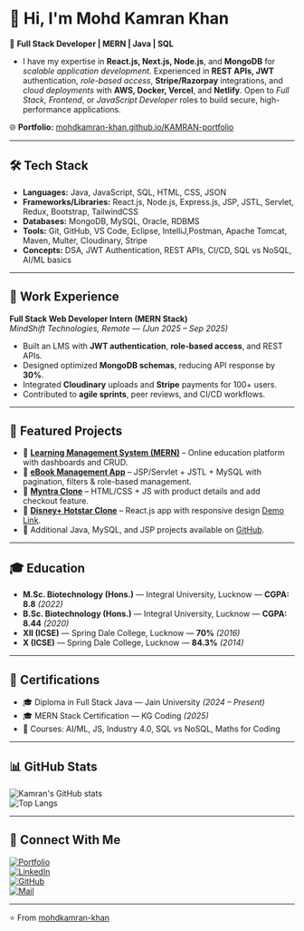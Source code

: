 # 👋 Hi, I'm Mohd Kamran Khan  

🚀 **Full Stack Developer | MERN | Java | SQL**  

- I have my expertise in **React.js, Next.js, Node.js**, and **MongoDB** for *scalable application development*. Experienced in **REST APIs, JWT** authentication, *role-based access*, **Stripe/Razorpay** integrations, and *cloud deployments* with **AWS, Docker, Vercel**, and **Netlify**. Open to *Full Stack, Frontend*, or *JavaScript Developer* roles to build secure, high-performance applications.

🌐 **Portfolio:** [mohdkamran-khan.github.io/KAMRAN-portfolio](https://mohdkamran-khan.github.io/KAMRAN-portfolio/)  

---

## 🛠️ Tech Stack  

- **Languages:** Java, JavaScript, SQL, HTML, CSS, JSON  
- **Frameworks/Libraries:** React.js, Node.js, Express.js, JSP, JSTL, Servlet, Redux, Bootstrap, TailwindCSS
- **Databases:** MongoDB, MySQL, Oracle, RDBMS  
- **Tools:** Git, GitHub, VS Code, Eclipse, IntelliJ,Postman, Apache Tomcat, Maven, Multer, Cloudinary, Stripe  
- **Concepts:** DSA, JWT Authentication, REST APIs, CI/CD, SQL vs NoSQL, AI/ML basics  

---

## 💼 Work Experience  

**Full Stack Web Developer Intern (MERN Stack)**  
*MindShift Technologies, Remote* — *(Jun 2025 – Sep 2025)*  

- Built an LMS with **JWT authentication**, **role-based access**, and REST APIs.  
- Designed optimized **MongoDB schemas**, reducing API response by **30%**.  
- Integrated **Cloudinary** uploads and **Stripe** payments for 100+ users.  
- Contributed to **agile sprints**, peer reviews, and CI/CD workflows.  

---

## 📌 Featured Projects  

- 🔗 [**Learning Management System (MERN)**](https://github.com/mohdkamran-khan/MT) – Online education platform with dashboards and CRUD.  
- 🔗 [**eBook Management App**](https://github.com/mohdkamran-khan/Ebook) – JSP/Servlet + JSTL + MySQL with pagination, filters & role-based management. 
- 🔗 [**Myntra Clone**](https://github.com/mohdkamran-khan/Myntra_Clone) – HTML/CSS + JS with product details and add checkout feature.  
- 🔗 [**Disney+ Hotstar Clone**](https://github.com/mohdkamran-khan/HotStar-Clones) – React.js app with responsive design [Demo Link](https://hotstarclonekamran.netlify.app).  
- 🔗 Additional Java, MySQL, and JSP projects available on [GitHub](https://github.com/mohdkamran-khan).  

---

## 🎓 Education  

- **M.Sc. Biotechnology (Hons.)** — Integral University, Lucknow — **CGPA: 8.8** *(2022)*  
- **B.Sc. Biotechnology (Hons.)** — Integral University, Lucknow — **CGPA: 8.44** *(2020)*  
- **XII (ICSE)** — Spring Dale College, Lucknow — **70%** *(2016)*  
- **X (ICSE)** — Spring Dale College, Lucknow — **84.3%** *(2014)*  

---

## 📜 Certifications  

- 🎓 Diploma in Full Stack Java — Jain University *(2024 – Present)*  
- 🎓 MERN Stack Certification — KG Coding *(2025)*  
- 📘 Courses: AI/ML, JS, Industry 4.0, SQL vs NoSQL, Maths for Coding  

---

## 📊 GitHub Stats  

![Kamran's GitHub stats](https://github-readme-stats.vercel.app/api?username=mohdkamran-khan&show_icons=true&theme=radical)  
![Top Langs](https://github-readme-stats.vercel.app/api/top-langs/?username=mohdkamran-khan&layout=compact&theme=radical)  

---

## 🤝 Connect With Me  

[![Portfolio](https://img.shields.io/badge/Portfolio-333?logo=vercel&logoColor=white)](https://mohdkamran-khan.github.io/KAMRAN-portfolio/)  
[![LinkedIn](https://img.shields.io/badge/LinkedIn-blue?logo=linkedin&logoColor=white)](https://www.linkedin.com/in/mohdkamran-khan/)  
[![GitHub](https://img.shields.io/badge/GitHub-black?logo=github&logoColor=white)](https://github.com/mohdkamran-khan)  
[![Mail](https://img.shields.io/badge/Email-D14836?logo=gmail&logoColor=white)](mailto:khanmohdkamran@yahoo.com)  

---

⭐️ From [mohdkamran-khan](https://github.com/mohdkamran-khan)
